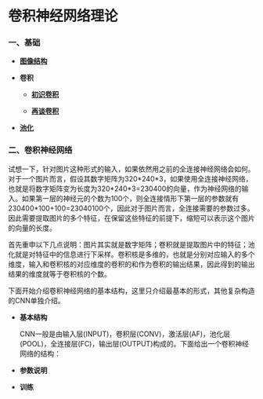 # 卷积神经网络理论

### 一、基础

* **[图像结构](https://github.com/Anfany/Machine-Learning-for-Beginner-by-Python3/blob/master/CNN/fig.md)**


* **卷积**

    * **[初识卷积](https://github.com/Anfany/Machine-Learning-for-Beginner-by-Python3/blob/master/CNN/convolution.md)**

    * **[再谈卷积](https://github.com/Anfany/Machine-Learning-for-Beginner-by-Python3/blob/master/CNN/convolution2.md)**

* **[池化](https://github.com/Anfany/Machine-Learning-for-Beginner-by-Python3/blob/master/CNN/pooling.md)**

### 二、卷积神经网络

试想一下，针对图片这种形式的输入，如果依然用之前的全连接神经网络会如何。对于一个图片而言，假设其数字矩阵为320\*240\*3，如果使用全连接神经网络，也就是将数字矩阵变为长度为320\*240\*3=230400的向量，作为神经网络的输入。如果第一层的神经元的个数为100个，则全连接情形下第一层的参数就有230400\*100+100=23040100个，因此对于图片而言，全连接需要的参数过多。因此需要提取图片的多个特征，在保留这些特征的前提下，缩短可以表示这个图片的向量的长度。

首先重申以下几点说明：图片其实就是数字矩阵；卷积就是提取图片中的特征；池化就是对特征中的信息进行下采样。卷积核是多维的，也就是分别对应输入的多个维度，输入和卷积核的对应维度的卷积的和作为卷积的输出结果，因此得到的输出结果的维度就等于卷积核的个数。

下面开始介绍卷积神经网络的基本结构，这里只介绍最基本的形式，其他复杂构造的CNN单独介绍。



* **基本结构**

   CNN一般是由输入层(INPUT)，卷积层(CONV)，激活层(AF)，池化层(POOL)，全连接层(FC)，输出层(OUTPUT)构成的。下面给出一个卷积神经网络的结构：
   
   
   
   
   
   
* **参数说明**   
   
   
   
* **训练**      



   








